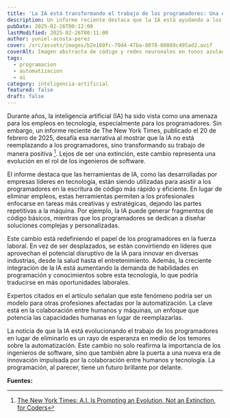 ```yaml
---
title: 'La IA está transformando el trabajo de los programadores: Una evolución, no una extinción'
description: Un informe reciente destaca que la IA está ayudando a los programadores a escribir código en lugar de reemplazarlos, posicionándolos como líderes en el potencial disruptivo de la IA en la fuerza laboral. Esto podría ser una noticia inesperada para quienes temían la automatización total.
pubDate: 2025-02-26T00:12:00
lastModified: 2025-02-26T00:11:00
author: yuniel-acosta-perez
cover: /src/assets/images/b2e160fc-70d4-47ba-8078-60889c495ad2.avif
coverAlt: Imagen abstracta de código y redes neuronales en tonos azulados y morados con acentos en neón.
tags:
  - programacion
  - automatizacion
  - ai
category: inteligencia-artificial
featured: false
draft: false
---
```

Durante años, la inteligencia artificial (IA) ha sido vista como una amenaza para los empleos en tecnología, especialmente para los programadores. Sin embargo, un informe reciente de The New York Times, publicado el 20 de febrero de 2025, desafía esa narrativa al mostrar que la IA no está reemplazando a los programadores, sino transformando su trabajo de manera positiva [^1]. Lejos de ser una extinción, este cambio representa una evolución en el rol de los ingenieros de software.

El informe destaca que las herramientas de IA, como las desarrolladas por empresas líderes en tecnología, están siendo utilizadas para asistir a los programadores en la escritura de código más rápido y eficiente. En lugar de eliminar empleos, estas herramientas permiten a los profesionales enfocarse en tareas más creativas y estratégicas, dejando las partes repetitivas a la máquina. Por ejemplo, la IA puede generar fragmentos de código básicos, mientras que los programadores se dedican a diseñar soluciones complejas y personalizadas.

Este cambio está redefiniendo el papel de los programadores en la fuerza laboral. En vez de ser desplazados, se están convirtiendo en líderes que aprovechan el potencial disruptivo de la IA para innovar en diversas industrias, desde la salud hasta el entretenimiento. Además, la creciente integración de la IA está aumentando la demanda de habilidades en programación y conocimientos sobre esta tecnología, lo que podría traducirse en más oportunidades laborales.

Expertos citados en el artículo señalan que este fenómeno podría ser un modelo para otras profesiones afectadas por la automatización. La clave está en la colaboración entre humanos y máquinas, un enfoque que potencia las capacidades humanas en lugar de reemplazarlas.

La noticia de que la IA está evolucionando el trabajo de los programadores en lugar de eliminarlo es un rayo de esperanza en medio de los temores sobre la automatización. Este cambio no solo reafirma la importancia de los ingenieros de software, sino que también abre la puerta a una nueva era de innovación impulsada por la colaboración entre humanos y tecnología. La programación, al parecer, tiene un futuro brillante por delante.

**Fuentes:**
[^1]: [The New York Times: A.I. Is Prompting an Evolution, Not an Extinction, for Coders](https://www.nytimes.com/2025/02/20/business/ai-coding-software-engineers.html)
